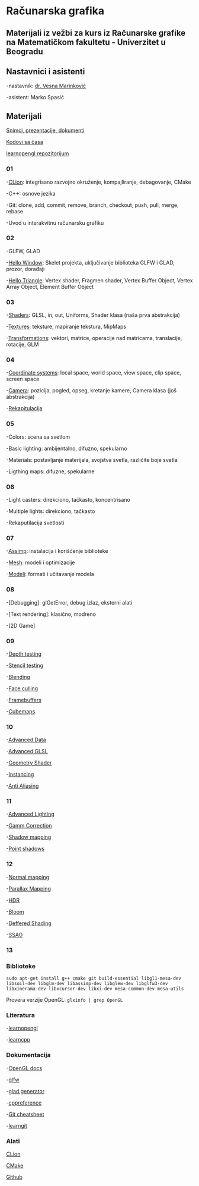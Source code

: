 # Računarska grafika 
## Materijali iz vežbi za kurs iz Računarske grafike na Matematičkom fakultetu - Univerzitet u Beogradu

## Nastavnici i asistenti
-nastavnik: [dr. Vesna Marinković](http://poincare.matf.bg.ac.rs/~vesnam/grafika.html)

-asistent: Marko Spasić

## Materijali
[Snimci, prezentacije, dokumenti](https://drive.google.com/drive/folders/1KqTmrBcbMp_hbUfxV9fCBXvuXd6Wgcbm?usp=sharing)

[Kodovi sa časa](https://github.com/matf-racunarska-grafika/kodovi-sa-casa-2020-2021)

[learnopengl repozitorijum](https://learnopengl.com/Code-repository)

### 01
-[CLion](https://www.jetbrains.com/clion/): integrisano razvojno okruženje, kompajliranje, debagovanje, CMake

-C++: osnove jezika

-Git: clone, add, commit, remove, branch, checkout, push, pull, merge, rebase

-Uvod u interakvitnu računarsku grafiku

### 02
-GLFW, GLAD

-[Hello Window](https://learnopengl.com/Getting-started/Hello-Window): Skelet projekta, uključivanje biblioteka GLFW i GLAD, prozor, dorađaji

-[Hello Triangle](https://learnopengl.com/Getting-started/Hello-Triangle): Vertex shader, Fragmen shader, Vertex Buffer Object, Vertex Array Object, Element Buffer Object

### 03
-[Shaders](https://learnopengl.com/Getting-started/Shaders): GLSL, in, out, Uniforms, Shader klasa (naša prva abstrakcija)

-[Textures](https://learnopengl.com/Getting-started/Textures): teksture, mapiranje tekstura, MipMaps

-[Transformations](https://learnopengl.com/Getting-started/Transformations): vektori, matrice, operacije nad matricama, translacije, rotacije, GLM

### 04
-[Coordinate systems](https://learnopengl.com/Getting-started/Coordinate-Systems): local space, world space, view space, clip space, screen space

-[Camera](https://learnopengl.com/Getting-started/Camera): pozicija, pogled, opseg, kretanje kamere, Camera klasa (još abstrakcija)

-[Rekapitulacija](https://learnopengl.com/Getting-started/Review)

### 05
-Colors: scena sa svetlom

-Basic lighting: ambijentalno, difuzno, spekularno 

-Materials: postavljanje materijala, svojstva svetla, različite boje svetla

-Ligthing maps: difuzne, spekularne

### 06
-Light casters: direkciono, tačkasto, koncentrisano

-Multiple lights: direkciono, tačkasto

-Rekaputilacija svetlosti

### 07
-[Assimp](https://learnopengl.com/Model-Loading/Assimp): instalacija i korišćenje biblioteke

-[Mesh](https://learnopengl.com/Model-Loading/Mesh): modeli i optimizacije

-[Modeli](https://learnopengl.com/Model-Loading/Model): formati i učitavanje modela


### 08
-[Debugging]: glGetError, debug izlaz, eksterni alati

-[Text rendering]: klasično, modreno

-[2D Game]


### 09
-[Depth testing](https://learnopengl.com/Advanced-OpenGL/Depth-testing)

-[Stencil testing](https://learnopengl.com/Advanced-OpenGL/Stencil-testing)

-[Blending](https://learnopengl.com/Advanced-OpenGL/Blending)

-[Face culling](https://learnopengl.com/Advanced-OpenGL/Face-culling)

-[Framebuffers](https://learnopengl.com/Advanced-OpenGL/Framebuffers)

-[Cubemaps](https://learnopengl.com/Advanced-OpenGL/Cubemaps)

### 10

-[Advanced Data](https://learnopengl.com/Advanced-OpenGL/Advanced-Data)

-[Advanced GLSL](https://learnopengl.com/Advanced-OpenGL/Advanced-GLSL)

-[Geometry Shader](https://learnopengl.com/Advanced-OpenGL/Geometry-Shader)

-[Instancing](https://learnopengl.com/Advanced-OpenGL/Instancing)

-[Anti Aliasing](https://learnopengl.com/Advanced-OpenGL/Anti-Aliasing)

### 11
-[Advanced Lighting](https://learnopengl.com/Advanced-OpenGL/Anti-Aliasing)

-[Gamm Correction](https://learnopengl.com/Advanced-Lighting/Gamma-Correction)

-[Shadow mapping](https://learnopengl.com/Advanced-Lighting/Shadows/Shadow-Mapping)

-[Point shadows](https://learnopengl.com/Advanced-Lighting/Shadows/Point-Shadows)

### 12
-[Normal mapping](https://learnopengl.com/Advanced-Lighting/Normal-Mapping)

-[Parallax Mapping](https://learnopengl.com/Advanced-Lighting/Parallax-Mapping)

-[HDR](https://learnopengl.com/Advanced-Lighting/HDR)

-[Bloom](https://learnopengl.com/Advanced-Lighting/Bloom)

-[Deffered Shading](https://learnopengl.com/Advanced-Lighting/Deferred-Shading)

-[SSAO](https://learnopengl.com/Advanced-Lighting/SSAO)

### 13

### Biblioteke
`sudo apt-get install g++ cmake git build-essential libgl1-mesa-dev libsoil-dev libglm-dev libassimp-dev libglew-dev libglfw3-dev libxinerama-dev libxcursor-dev libxi-dev mesa-common-dev mesa-utils`

Provera verzije OpenGL: `glxinfo | grep OpenGL`

### Literatura
-[learnopengl](https://learnopengl.com/)

-[learncpp](https://www.learncpp.com/)

### Dokumentacija
-[OpenGL docs](http://docs.gl/)

-[glfw](https://www.glfw.org/)

-[glad generator](https://glad.dav1d.de/)

-[cppreference](https://en.cppreference.com/w/)

-[Git cheatsheet](https://www.atlassian.com/git/tutorials/atlassian-git-cheatsheet)

-[learngit](https://learngitbranching.js.org/)

### Alati
[CLion](https://www.jetbrains.com/clion/)

[CMake](https://cmake.org/)

[Github](https://github.com/)




